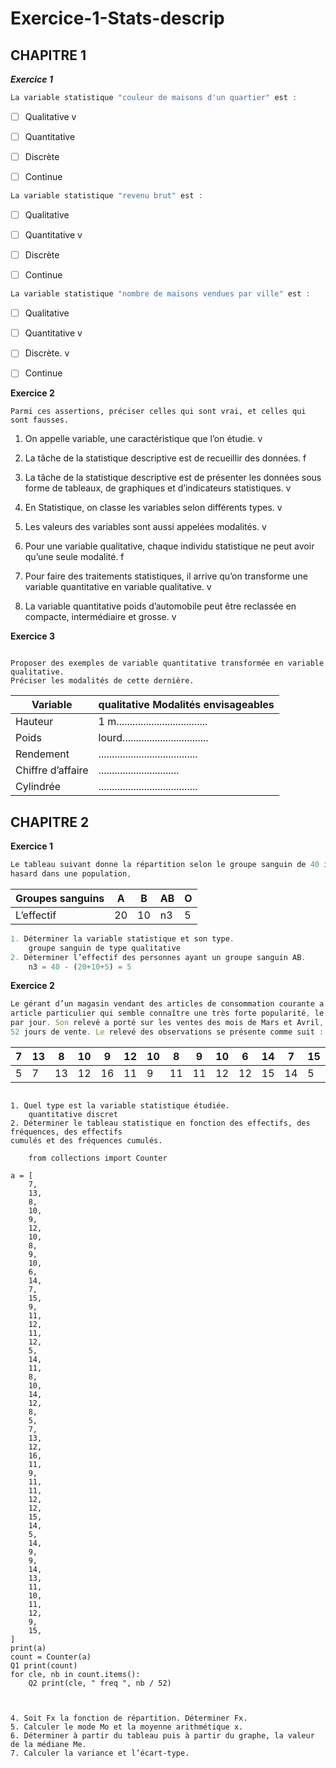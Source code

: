 # Exercice-1-Stats-descrip
  ## CHAPITRE 1

***Exercice 1***

```js
La variable statistique "couleur de maisons d'un quartier" est :
```
- [ ] Qualitative v
- [ ] Quantitative

- [ ] Discrète
- [ ] Continue

```js
La variable statistique "revenu brut" est :
```
- [ ] Qualitative
- [ ] Quantitative v

- [ ] Discrète
- [ ] Continue


```js
La variable statistique "nombre de maisons vendues par ville" est :
```
- [ ] Qualitative
- [ ] Quantitative  v

- [ ] Discrète.  v
- [ ] Continue


**Exercice 2**

```console
Parmi ces assertions, préciser celles qui sont vrai, et celles qui sont fausses.
````

1. On appelle variable, une caractéristique que l’on étudie.   v

2. La tâche de la statistique descriptive est de recueillir des données.   f

3. La tâche de la statistique descriptive est de présenter les données sous forme de 
tableaux, de graphiques et d’indicateurs statistiques.   v

4. En Statistique, on classe les variables selon différents types.   v

5. Les valeurs des variables sont aussi appelées modalités.   v

6. Pour une variable qualitative, chaque individu statistique ne peut avoir qu’une seule modalité.   f

7. Pour faire des traitements statistiques, il arrive qu’on transforme une variable 
quantitative en variable qualitative.    v 

8. La variable quantitative poids d’automobile peut être reclassée en compacte, intermédiaire et grosse.  v    



**Exercice 3**

```console

Proposer des exemples de variable quantitative transformée en variable qualitative.
Préciser les modalités de cette dernière.
```

| Variable |qualitative   Modalités envisageables |
|----------|--------------------------------------|
| Hauteur  | 1 m..................................|
|Poids     | lourd................................|
|Rendement | .....................................|
|Chiffre d’affaire |..............................|
|Cylindrée | .....................................|


## CHAPITRE 2

**Exercice 1**
```js
Le tableau suivant donne la répartition selon le groupe sanguin de 40 individus pris au
hasard dans une population,
```

| Groupes sanguins | A | B | AB | O |
|------------------|---|---|----|---|
| L’effectif       | 20| 10| n3 | 5 |

```js
1. Déterminer la variable statistique et son type.
    groupe sanguin de type qualitative
2. Déterminer l’effectif des personnes ayant un groupe sanguin AB.
    n3 = 40 - (20+10+5) = 5
```
**Exercice 2**

```js
Le gérant d’un magasin vendant des articles de consommation courante a relevé pour un
article particulier qui semble connaître une très forte popularité, le nombre d’articles vendus
par jour. Son relevé a porté sur les ventes des mois de Mars et Avril, ce qui correspond à
52 jours de vente. Le relevé des observations se présente comme suit :
````
| 7 | 13 | 8 | 10 | 9 | 12 | 10 | 8 | 9 | 10 | 6 | 14 | 7 | 15 | 9 | 11 | 12 | 11 | 12 | 5 | 14 | 11 | 8 | 10 | 14 | 12 | 8 |
|---|--- |---|--- |---|--- |--- |---|---|--- |---|--- |---|--- |---|--- |--- |--- |--- |---|--- |--- |---|--- |--- |--- |---|
| 5 | 7  | 13| 12 | 16| 11 | 9  | 11| 11| 12 | 12| 15 |14 | 5  | 14| 9  | 9  | 14 | 13 | 11|10  | 11 | 12| 9  | 15|.

```console

1. Quel type est la variable statistique étudiée.
    quantitative discret 
2. Déterminer le tableau statistique en fonction des effectifs, des fréquences, des effectifs
cumulés et des fréquences cumulés.
    
    from collections import Counter

a = [
    7,
    13,
    8,
    10,
    9,
    12,
    10,
    8,
    9,
    10,
    6,
    14,
    7,
    15,
    9,
    11,
    12,
    11,
    12,
    5,
    14,
    11,
    8,
    10,
    14,
    12,
    8,
    5,
    7,
    13,
    12,
    16,
    11,
    9,
    11,
    11,
    12,
    12,
    15,
    14,
    5,
    14,
    9,
    9,
    14,
    13,
    11,
    10,
    11,
    12,
    9,
    15,
]
print(a)
count = Counter(a)
Q1 print(count)
for cle, nb in count.items():
    Q2 print(cle, " freq ", nb / 52)


    
4. Soit Fx la fonction de répartition. Déterminer Fx.
5. Calculer le mode Mo et la moyenne arithmétique x.
6. Déterminer à partir du tableau puis à partir du graphe, la valeur de la médiane Me.
7. Calculer la variance et l’écart-type.
````

